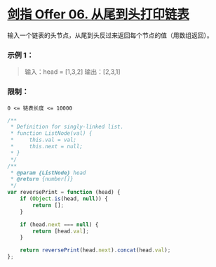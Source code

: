 # [剑指 Offer 06. 从尾到头打印链表](https://leetcode.cn/problems/cong-wei-dao-tou-da-yin-lian-biao-lcof/)

输入一个链表的头节点，从尾到头反过来返回每个节点的值（用数组返回）。

 

### 示例 1：

> 输入：head = [1,3,2]
> 输出：[2,3,1]

### 限制：

`0 <= 链表长度 <= 10000`

```js
/**
 * Definition for singly-linked list.
 * function ListNode(val) {
 *     this.val = val;
 *     this.next = null;
 * }
 */
/**
 * @param {ListNode} head
 * @return {number[]}
 */
var reversePrint = function (head) {
    if (Object.is(head, null)) {
        return [];
    }

    if (head.next === null) {
        return [head.val];
    }

    return reversePrint(head.next).concat(head.val);
};

```

